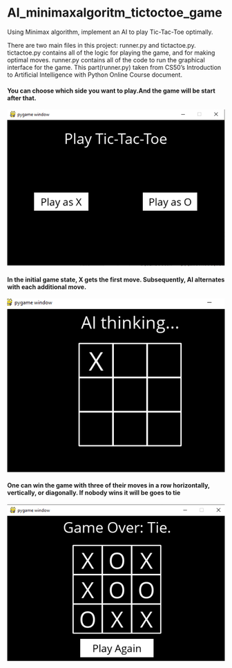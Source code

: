 # AI_minimaxalgoritm_tictoctoe_game
Using Minimax algorithm, implement an AI to play Tic-Tac-Toe optimally.

There are two main files in this project: runner.py and tictactoe.py. tictactoe.py contains all of the logic for playing the game, and for making optimal moves. runner.py  contains all of the code to run the graphical interface for the game. This part(runner.py) taken from CS50’s Introduction to Artificial Intelligence with Python Online Course document.

 <h4> You can choose which side you want to play.And the game will be start after that. </h5>

<img src="images/1.PNG">

 <h4> In the initial game state, X gets the first move. Subsequently, AI alternates with each additional move.</h5>
 <img src="images/2.PNG">
 
 <h4> One can win the game with three of their moves in a row horizontally, vertically, or diagonally. If nobody wins it will be goes to tie</h5>
<img src="images/3.PNG">
